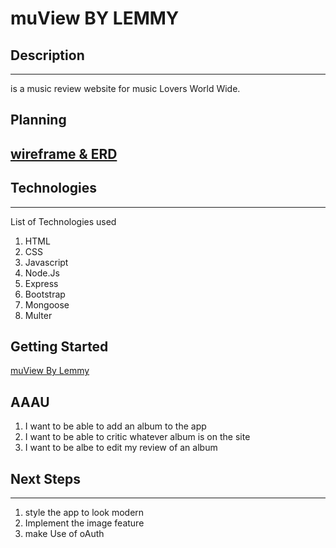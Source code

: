 # muView BY LEMMY

## Description

---

is a music review website for music Lovers World Wide.

## Planning

## <a href="https://www.figma.com/file/dE8FyoMJMhfmfQdBjVmOmQ/Untitled?node-id=0%3A1&t=gHZh1zvTTxuaU0os-1"> wireframe & ERD<a>

## Technologies

---

List of Technologies used

1. HTML
2. CSS
3. Javascript
4. Node.Js
5. Express
6. Bootstrap
7. Mongoose
8. Multer

## Getting Started

<a href="https://muview.herokuapp.com">muView By Lemmy</a>

## AAAU

1. I want to be able to add an album to the app
2. I want to be able to critic whatever album is on the site
3. I want to be albe to edit my review of an album

## Next Steps

---

1. style the app to look modern
2. Implement the image feature
3. make Use of oAuth
